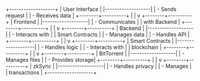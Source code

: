 +-------------------+
|   User Interface  |
|-------------------|
| - Sends request   |
| - Receives data   |
+--------+----------+
         |
         |
         v
+--------+----------+
|     Frontend      |
|-------------------|
| - Communicates    |
|   with Backend    |
+--------+----------+
         |
         |
         v
+--------+----------+
|     Backend       |
|-------------------|
| - Interacts with  |
|   Smart Contracts |
| - Manages data    |
| - Handles API     |
+--------+----------+
         |
         |
         v
+--------+----------+
|  Smart Contracts  |
|-------------------|
| - Handles logic   |
| - Interacts with  |
|   blockchain      |
+--------+----------+
         |
         |
         v
+--------+----------+
|  BitTorrent       |
|-------------------|
| - Manages files   |
| - Provides storage|
+--------+----------+
         |
         |
         v
+--------+----------+
|   zkSync          |
|-------------------|
| - Handles privacy |
| - Manages         |
|   transactions    |
+-------------------+

